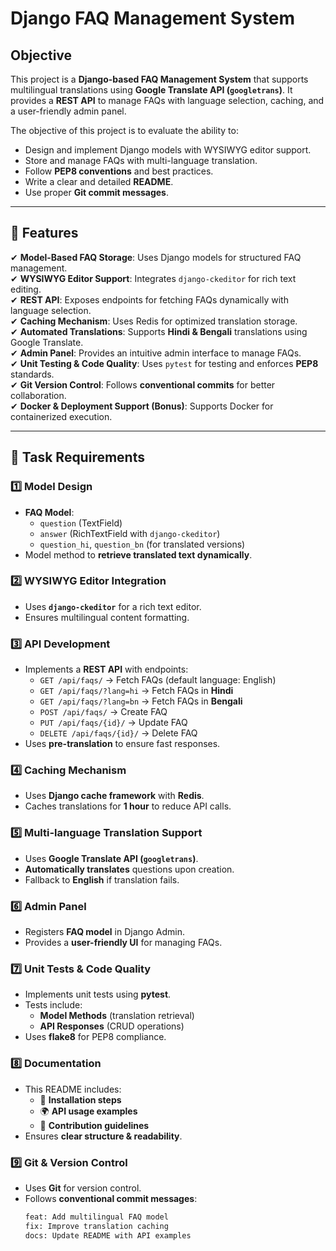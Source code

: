 # Django FAQ Management System

## Objective
This project is a **Django-based FAQ Management System** that supports multilingual translations using **Google Translate API (`googletrans`)**. It provides a **REST API** to manage FAQs with language selection, caching, and a user-friendly admin panel.

The objective of this project is to evaluate the ability to:
- Design and implement Django models with WYSIWYG editor support.
- Store and manage FAQs with multi-language translation.
- Follow **PEP8 conventions** and best practices.
- Write a clear and detailed **README**.
- Use proper **Git commit messages**.

---

## 🚀 Features

✔ **Model-Based FAQ Storage**: Uses Django models for structured FAQ management.  
✔ **WYSIWYG Editor Support**: Integrates `django-ckeditor` for rich text editing.  
✔ **REST API**: Exposes endpoints for fetching FAQs dynamically with language selection.  
✔ **Caching Mechanism**: Uses Redis for optimized translation storage.  
✔ **Automated Translations**: Supports **Hindi & Bengali** translations using Google Translate.  
✔ **Admin Panel**: Provides an intuitive admin interface to manage FAQs.  
✔ **Unit Testing & Code Quality**: Uses `pytest` for testing and enforces **PEP8** standards.  
✔ **Git Version Control**: Follows **conventional commits** for better collaboration.  
✔ **Docker & Deployment Support (Bonus)**: Supports Docker for containerized execution.  

---

## 📌 Task Requirements

### 1️⃣ Model Design
- **FAQ Model**:
  - `question` (TextField)
  - `answer` (RichTextField with `django-ckeditor`)
  - `question_hi`, `question_bn` (for translated versions)
- Model method to **retrieve translated text dynamically**.

### 2️⃣ WYSIWYG Editor Integration
- Uses **`django-ckeditor`** for a rich text editor.
- Ensures multilingual content formatting.

### 3️⃣ API Development
- Implements a **REST API** with endpoints:
  - `GET /api/faqs/` → Fetch FAQs (default language: English)
  - `GET /api/faqs/?lang=hi` → Fetch FAQs in **Hindi**
  - `GET /api/faqs/?lang=bn` → Fetch FAQs in **Bengali**
  - `POST /api/faqs/` → Create FAQ
  - `PUT /api/faqs/{id}/` → Update FAQ
  - `DELETE /api/faqs/{id}/` → Delete FAQ
- Uses **pre-translation** to ensure fast responses.

### 4️⃣ Caching Mechanism
- Uses **Django cache framework** with **Redis**.
- Caches translations for **1 hour** to reduce API calls.

### 5️⃣ Multi-language Translation Support
- Uses **Google Translate API (`googletrans`)**.
- **Automatically translates** questions upon creation.
- Fallback to **English** if translation fails.

### 6️⃣ Admin Panel
- Registers **FAQ model** in Django Admin.
- Provides a **user-friendly UI** for managing FAQs.

### 7️⃣ Unit Tests & Code Quality
- Implements unit tests using **pytest**.
- Tests include:
  - **Model Methods** (translation retrieval)
  - **API Responses** (CRUD operations)
- Uses **flake8** for PEP8 compliance.

### 8️⃣ Documentation
- This README includes:
  - 📌 **Installation steps**
  - 🌍 **API usage examples**
  - 🚀 **Contribution guidelines**
- Ensures **clear structure & readability**.

### 9️⃣ Git & Version Control
- Uses **Git** for version control.
- Follows **conventional commit messages**:
  ```sh
  feat: Add multilingual FAQ model
  fix: Improve translation caching
  docs: Update README with API examples
